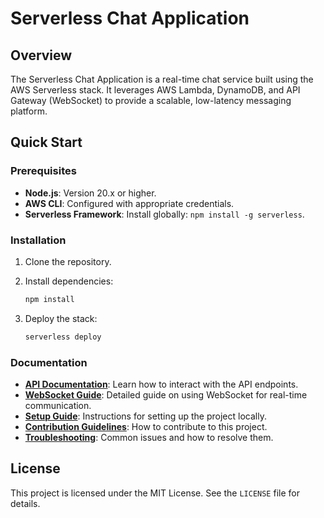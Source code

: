 # Serverless Chat Application

## Overview

The Serverless Chat Application is a real-time chat service built using the
AWS Serverless stack. It leverages AWS Lambda, DynamoDB, and API Gateway
(WebSocket) to provide a scalable, low-latency messaging platform.

## Quick Start

### Prerequisites

-   **Node.js**: Version 20.x or higher.
-   **AWS CLI**: Configured with appropriate credentials.
-   **Serverless Framework**: Install globally: `npm install -g serverless`.

### Installation

1. Clone the repository.
2. Install dependencies:

    ```bash
    npm install
    ```

3. Deploy the stack:

    ```bash
    serverless deploy
    ```

### Documentation

-   **[API Documentation](docs/API.md)**: Learn how to interact with the API endpoints.
-   **[WebSocket Guide](docs/WebSocket.md)**: Detailed guide on using WebSocket for real-time communication.
-   **[Setup Guide](docs/SETUP.md)**: Instructions for setting up the project locally.
-   **[Contribution Guidelines](docs/CONTRIBUTING.md)**: How to contribute to this project.
-   **[Troubleshooting](docs/TROUBLESHOOTING.md)**: Common issues and how to resolve them.

## License

This project is licensed under the MIT License. See the `LICENSE` file for details.
